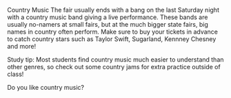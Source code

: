 
Country Music
The fair usually ends with a bang on the last Saturday night with a country music band giving a live performance. These bands are usually no-namers at small fairs, but at the much bigger state fairs, big names in country often perform. Make sure to buy your tickets in advance to catch country stars such as Taylor Swift, Sugarland, Kennney Chesney and more!

Study tip: Most students find country music much easier to understand than other genres, so check out some country jams for extra practice outside of class!

Do you like country music?




